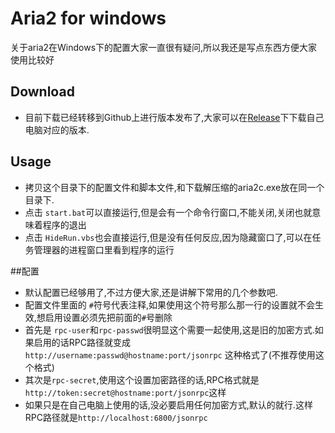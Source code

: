 # Aria2 for windows

关于aria2在Windows下的配置大家一直很有疑问,所以我还是写点东西方便大家使用比较好

## Download
- 目前下载已经转移到Github上进行版本发布了,大家可以在[Release](https://github.com/tatsuhiro-t/aria2/releases/)下下载自己电脑对应的版本.

## Usage

- 拷贝这个目录下的配置文件和脚本文件,和下载解压缩的aria2c.exe放在同一个目录下.
- 点击 `start.bat`可以直接运行,但是会有一个命令行窗口,不能关闭,关闭也就意味着程序的退出
- 点击 `HideRun.vbs`也会直接运行,但是没有任何反应,因为隐藏窗口了,可以在任务管理器的进程窗口里看到程序的运行


##配置

- 默认配置已经够用了,不过方便大家,还是讲解下常用的几个参数吧.
- 配置文件里面的 `#`符号代表注释,如果使用这个符号那么那一行的设置就不会生效,想启用设置必须先把前面的`#`号删除
- 首先是 `rpc-user`和`rpc-passwd`很明显这个需要一起使用,这是旧的加密方式.如果启用的话RPC路径就变成 `http://username:passwd@hostname:port/jsonrpc` 这种格式了(不推荐使用这个格式)
- 其次是`rpc-secret`,使用这个设置加密路径的话,RPC格式就是`http://token:secret@hostname:port/jsonrpc`这样
- 如果只是在自己电脑上使用的话,没必要启用任何加密方式,默认的就行.这样RPC路径就是`http://localhost:6800/jsonrpc`